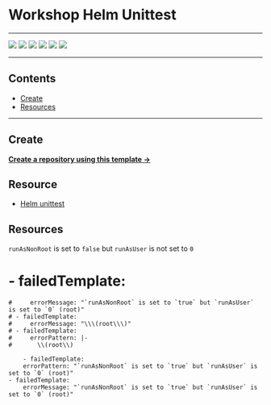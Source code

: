 # Workshop Helm Unittest

---

![](https://img.shields.io/github/commit-activity/m/ik-workshop/helm-unittests-issues)
![](https://img.shields.io/github/last-commit/ik-workshop/helm-unittests-issues)
[![](https://img.shields.io/github/license/ivankatliarchuk/.github)](https://github.com/ivankatliarchuk/.github/LICENCE)
[![](https://img.shields.io/github/languages/code-size/ik-workshop/helm-unittests-issues)](https://github.com/ik-workshop/helm-unittests-issues)
[![](https://img.shields.io/github/repo-size/ik-workshop/helm-unittests-issues)](https://github.com/ik-workshop/helm-unittests-issues)
![](https://img.shields.io/github/languages/top/ik-workshop/helm-unittests-issues?color=green&logo=markdown&logoColor=blue)


---

<!-- START doctoc generated TOC please keep comment here to allow auto update -->
<!-- DON'T EDIT THIS SECTION, INSTEAD RE-RUN doctoc TO UPDATE -->
## Contents

- [Create](#create)
- [Resources](#resources)

<!-- END doctoc generated TOC please keep comment here to allow auto update -->

---

## Create

[**Create a repository using this template →**][template.generate]

## Resource

- [Helm unittest](https://github.com/helm-unittest/helm-unittest/tree/main)

## Resources

<!-- resources -->
[template.generate]: https://github.com/ik-workshop/helm-unittests-issues/generate
[code-style.badge]: https://img.shields.io/badge/code_style-prettier-ff69b4.svg?style=flat-square

[governance-badge]: https://github.com/ik-workshop/helm-unittests-issues/actions/workflows/governance.bot.yml/badge.svg
[governance-action]: https://github.com/ik-workshop/helm-unittests-issues/actions/workflows/governance.bot.yml

[governance.link-checker.badge]: https://github.com/ik-workshop/helm-unittests-issues/actions/workflows/governance.links-checker.yml/badge.svg
[governance.link-checker.status]: https://github.com/ik-workshop/helm-unittests-issues/actions/workflows/governance.links-checker.yml

`runAsNonRoot` is set to `false` but `runAsUser` is not set to `0`

   # - failedTemplate:
    #     errorMessage: "`runAsNonRoot` is set to `true` but `runAsUser` is set to `0` (root)"
    # - failedTemplate:
    #     errorMessage: "\\\(root\\\)"
    # - failedTemplate:
    #     errorPattern: |-
    #       \\(root\\)

        - failedTemplate:
        errorPattern: "`runAsNonRoot` is set to `true` but `runAsUser` is set to `0` (root)"
    - failedTemplate:
        errorMessage: "`runAsNonRoot` is set to `true` but `runAsUser` is set to `0` (root)"
